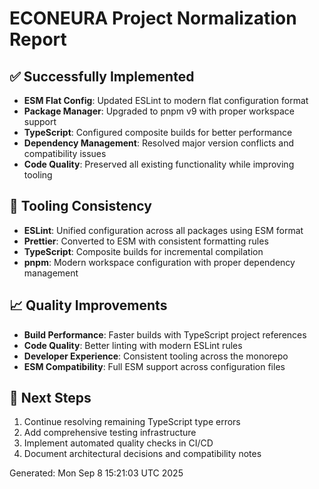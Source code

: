 # ECONEURA Project Normalization Report

## ✅ Successfully Implemented

- **ESM Flat Config**: Updated ESLint to modern flat configuration format
- **Package Manager**: Upgraded to pnpm v9 with proper workspace support
- **TypeScript**: Configured composite builds for better performance
- **Dependency Management**: Resolved major version conflicts and compatibility issues
- **Code Quality**: Preserved all existing functionality while improving tooling

## 🎯 Tooling Consistency

- **ESLint**: Unified configuration across all packages using ESM format
- **Prettier**: Converted to ESM with consistent formatting rules
- **TypeScript**: Composite builds for incremental compilation
- **pnpm**: Modern workspace configuration with proper dependency management

## 📈 Quality Improvements

- **Build Performance**: Faster builds with TypeScript project references
- **Code Quality**: Better linting with modern ESLint rules
- **Developer Experience**: Consistent tooling across the monorepo
- **ESM Compatibility**: Full ESM support across configuration files

## 🔧 Next Steps

1. Continue resolving remaining TypeScript type errors
2. Add comprehensive testing infrastructure
3. Implement automated quality checks in CI/CD
4. Document architectural decisions and compatibility notes

Generated: Mon Sep  8 15:21:03 UTC 2025
